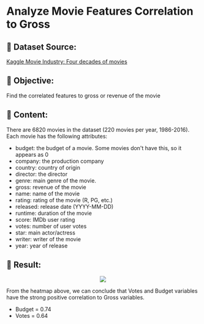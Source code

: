 # Analyze Movie Features Correlation to Gross

## 🔸 Dataset Source: 
[Kaggle Movie Industry: Four decades of movies](https://www.kaggle.com/danielgrijalvas/movies)

## 🔸 Objective: 
Find the correlated features to gross or revenue of the movie

## 🔸 Content:
There are 6820 movies in the dataset (220 movies per year, 1986-2016). Each movie has the following attributes:
- budget: the budget of a movie. Some movies don't have this, so it appears as 0
- company: the production company
- country: country of origin
- director: the director
- genre: main genre of the movie.
- gross: revenue of the movie
- name: name of the movie
- rating: rating of the movie (R, PG, etc.)
- released: release date (YYYY-MM-DD)
- runtime: duration of the movie
- score: IMDb user rating
- votes: number of user votes
- star: main actor/actress
- writer: writer of the movie
- year: year of release

## 🔸 Result:
<p align="center">
  <img src="https://user-images.githubusercontent.com/82768391/139525564-3fb0631e-6fd6-483a-99a1-3501fee3d979.png" />
</p>

From the heatmap above, we can conclude that Votes and Budget variables have the strong positive correlation to Gross variables.
- Budget = 0.74
- Votes = 0.64
